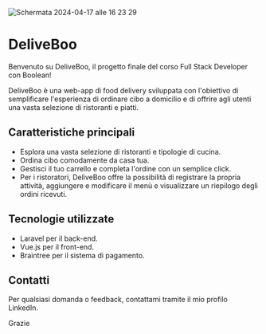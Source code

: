 ![Schermata 2024-04-17 alle 16 23 29](https://github.com/albertomandirola/vite-deliveBoo/assets/145669273/5759f5a1-1967-40fd-8eef-2cd2d159a061)

# DeliveBoo

Benvenuto su DeliveBoo, il progetto finale del corso Full Stack Developer con Boolean!

DeliveBoo è una web-app di food delivery sviluppata con l'obiettivo di semplificare l'esperienza di ordinare cibo a domicilio e di offrire agli utenti una vasta selezione di ristoranti e piatti.

## Caratteristiche principali
- Esplora una vasta selezione di ristoranti e tipologie di cucina.
- Ordina cibo comodamente da casa tua.
- Gestisci il tuo carrello e completa l'ordine con un semplice click.
- Per i ristoratori, DeliveBoo offre la possibilità di registrare la propria attività, aggiungere e modificare il menù e visualizzare un riepilogo degli ordini ricevuti.

## Tecnologie utilizzate
- Laravel per il back-end.
- Vue.js per il front-end.
- Braintree per il sistema di pagamento.

## Contatti
Per qualsiasi domanda o feedback, contattami tramite il mio profilo LinkedIn.

Grazie

